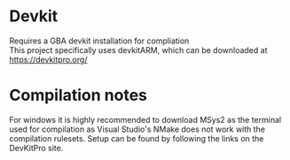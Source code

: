 # Devkit
Requires a GBA devkit installation for compliation\
This project specifically uses devkitARM, which can be downloaded at https://devkitpro.org/

# Compilation notes 
For windows it is highly recommended to download MSys2 as the terminal used for compilation as Visual Studio's NMake does not work with the compilation rulesets. Setup can be found by following the links on the DevKitPro site.
